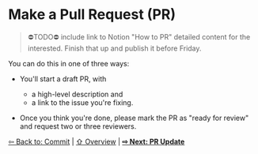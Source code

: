 # Make a Pull Request (PR)

> ⛔️TODO⛔️ include link to Notion "How to PR" detailed content for the interested. Finish that up and publish it before Friday.

You can do this in one of three ways:

- You'll start a draft PR, with 

  - a high-level description and 
  - a link to the issue you're fixing. 
- Once you think you're done, please mark the PR as "ready for review" and request two or three reviewers.

[⇦ Back to: Commit](how-to-commit.md) | [⇧ Overview](README.md) | [**⇨ Next: PR Update**](how-to-pr-update.md)

